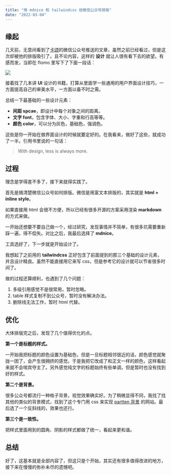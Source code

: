 ```yaml
---
title: "用 mdnice 和 tailwindcss 给微信公众号排版"
date: "2022-03-04"
---
```


## 缘起

几天前，无意间看到了[卡颂](https://mp.weixin.qq.com/s/0W75vJ0CXt3JR7ua8ZOuFA)的微信公众号推送的文章，虽然之前已经看过，但是这次却被他的排版吸引了。且不论内容，这样的 **设计** 就让人很有看下去的欲望。有感而发，当即在 flomo 里写下了下面一段话：

![](/images/flomo.png)

接着找了几本讲 **UI** 设计的书籍，打算从里面学一些通用的用户界面设计技巧，一方面提高自己的审美水平，一方面以备不时之需。

总结一下最基础的一些设计元素：

- **间距 spcae**，即设计中每个对象之间的距离。
- **文字 font**，包含字体、大小、字重和行高等等。
- **颜色 color**，可以分为灰色，基础色，强调色。

这些是你一开始在做界面设计的时候就要定好的。在我看来，做好了这些，就成功了一半。引用书里说的一句话：

> With design, less is always more.

## 过程

理念是学得差不多了，接下来就得实践了。

首先是搞清楚微信公众号如何排版。微信是用富文本排版的，其实就是 **html + inline style**。

如果直接用 html 会很不方便，所以已经有很多开源的方案采用渲染 **markdown** 的方式来做。

一开始还想要不要自己做一个，经过研究，发现事情并不简单，有很多坑需要重新踩一遍，得不偿失。对比之后，我最后选择了 **mdnice**。

工具选好了，下一步就是开始设计了。

我想起了之前用的 **tailwindcss** 正好包含了前面提到的那三个基础的设计元素，并且设计精良。虽然不能直接用它来写 css，但是参考它的设计就可以节省很多时间了。

做的过程还算顺利，也遇到了几个问题：

1. 多级引用感觉不是很常用，暂时忽略。
2. table 样式复制不到公众号，暂时没有解决办法。
3. 删除线无法工作，暂时 html 代替。

## 优化

大体排版完之后，发现了几个值得优化的点。

**第一个是标题的样式。**

一开始我把标题的颜色设置为基础色，但是一旦标题相邻很近的话，颜色感觉就聚拢一团了，会产生很拥挤的感觉。于是我把它改成了和正文一样的颜色，这样看起来就不会喧宾夺主了。另外感觉纯文字的标题始终有些单调，但是暂时也没有找到好的样式。

**第二个是背景。**

很多公众号都流行一种格子背景，视觉效果确实好。为了稍微显得不同，我找了找其他的类似的背景模式，找到了这个专门用 css 来实现 [partten 背景](https://www.magicpattern.design/tools/css-backgrounds "partten 背景") 的网站。最后选了一个反斜线的，效果也还行。

**第三个是一致性。**

把样式里面用到的圆角、阴影的样式都做了统一，看起来更和谐。

## 总结

好了，这基本就是全部内容了，但这只是个开始，其实还有很多值得改进的地方，接下来在慢慢的弥补未尽的遗憾吧。
